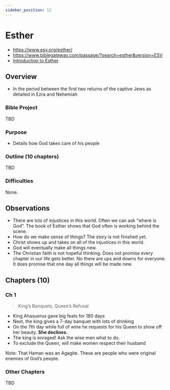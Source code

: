 ```yaml
---
sidebar_position: 12
---
```


# Esther

- https://www.esv.org/esther/
- https://www.biblegateway.com/passage/?search=esther&version=ESV
- [Introduction to Esther](https://www.esv.org/resources/esv-global-study-bible/introduction-to-esther/)

## Overview

- In the period between the first two returns of the captive Jews as detailed in Ezra and Nehemiah

### Bible Project
TBD

### Purpose
- Details how God takes care of his people


### Outline (10 chapters)
TBD

### Difficulties
None.

## Observations

- There are lots of injustices in this world. Often we can ask “where is God”. The book of Esther shows that God often is working behind the scene.  
- How do we make sense of things? The story is not finished yet.
- Christ shows up and takes on all of the injustices in this world. 
- God will eventually make all things new. 
- The Christian faith is not hopeful thinking. Does not promise every chapter in our life gets better. No there are ups and downs for everyone. It does promise that one day all things will be made new. 

## Chapters (10)

### Ch 1 
> King’s Banquets, Queen’s Refusal

- King Ahasuerus gave big feats for 180 days
- Next, the king gives a 7-day banquet with lots of drinking
- On the 7th day while full of wine he requests for his Queen to show off her beauty. **She declines.**
- The king is enraged! Ask the wise men what to do.
- To exclude the Queen, will make women respect their husband


Note: That Haman was an Agagite. These are people who were original enemies of God’s people. 

### Other Chapters
TBD
